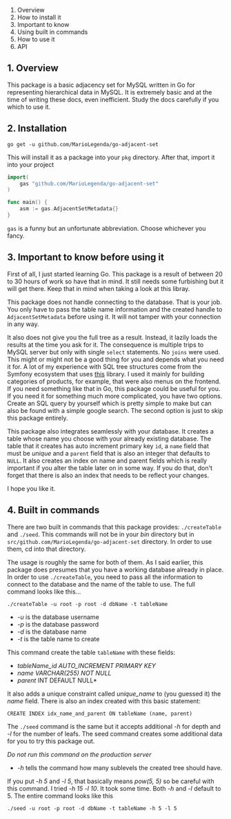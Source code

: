 1. Overview
2. How to install it
3. Important to know
3. Using built in commands
4. How to use it
5. API

## 1. Overview

This package is a basic adjacency set for MySQL written in Go for representing hierarchical data in MySQL. It is extremely basic and at 
the time of writing these docs, even inefficient. Study the docs carefully if you which to use it.

## 2. Installation

`go get -u github.com/MarioLegenda/go-adjacent-set`

This will install it as a package into your `pkg` directory. After that, import it into your project

````go
import(
	gas "github.com/MarioLegenda/go-adjacent-set"
)

func main() {
    asm := gas.AdjacentSetMetadata{}
}
````

`gas` is a funny but an unfortunate abbreviation. Choose whichever you fancy.

## 3. Important to know before using it

First of all, I just started learning Go. This package is a result of between 20 to 30 hours of work so have that in mind. It still
needs some furbishing but it will get there. Keep that in mind when taking a look at this libray.

This package does not handle connecting to the database. That is your job. You only have to pass the table name information and
the created handle to `AdjacentSetMetadata` before using it. It will not tamper with your connection in any way. 

It also does not give you the full tree as a result. Instead, it lazily loads the results at the time you ask for it. The consequence
is multiple trips to MySQL server but only with single `select` statements. No `joins` were used. This might or might not be a good thing
for you and depends what you need it for. A lot of my experience with SQL tree structures come from the Symfony ecosystem that uses
[this](https://github.com/Atlantic18/DoctrineExtensions/blob/v2.4.x/doc/tree.md) library. I used it mainly for building categories of products,
for example, that were also menus on the frontend. If you need something like that in Go, this package could be useful for you. If you 
need it for something much more complicated, you have two options. Create an SQL query by yourself which is pretty simple to make but can 
also be found with a simple google search. The second option is just to skip this package entirely. 

This package also integrates seamlessly with your database. It creates a table whose name you choose with your already existing database.
The table that it creates has auto increment primary key `id`, a `name` field that must be *unique* and a `parent` field that is also 
an integer that defaults to `NULL`. It also creates an index on name and parent fields which is really important if you alter the table later
on in some way. If you do that, don't forget that there is also an index that needs to be reflect your changes. 

I hope you like it.

## 4. Built in commands

There are two built in commands that this package provides: `./createTable` and `./seed`. This commands will not be in your *bin* directory
but in `src/github.com/MarioLegenda/go-adjacent-set` directory. In order to use them, cd into that directory.

The usage is roughly the same for both of them. As I said earlier, this package does presumes that you have a working database already
in place. In order to use `./createTable`, you need to pass all the information to connect to the database and the name of the table to use.
The full command looks like this...

````
./createTable -u root -p root -d dbName -t tableName
````

- *-u* is the database username
- *-p* is the database password
- *-d* is the database name
- *-t* is the table name to create

This command create the table `tableName` with these fields:

- *tableName_id AUTO_INCREMENT PRIMARY KEY*
- *name VARCHAR(255) NOT NULL*
- *parent* INT DEFAULT NULL*

It also adds a unique constraint called *unique_name* to (you guessed it) the *name* field. There is also an index created with this
basic statement:

````mysql
CREATE INDEX idx_name_and_parent ON tableName (name, parent)
````

The `./seed` command is the same but it accepts additional *-h* for depth and *-l* for the number of leafs. The seed command
creates some additional data for you to try this package out. 

*Do not run this command on the production server*

- *-h* tells the command how many sublevels the created tree should have. 

If you put *-h 5* and *-l 5*, that basically means *pow(5, 5)* so be careful with this command. I tried *-h 15 -l 10*. It took some time.
Both *-h* and *-l* default to 5. The entire command looks like this

````
./seed -u root -p root -d dbName -t tableName -h 5 -l 5
````







